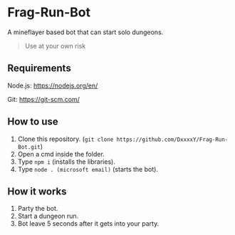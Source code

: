 # Frag-Run-Bot
A mineflayer based bot that can start solo dungeons.
> Use at your own risk

## Requirements
Node.js: https://nodejs.org/en/

Git: https://git-scm.com/

## How to use
1. Clone this repository. (`git clone https://github.com/DxxxxY/Frag-Run-Bot.git`)
2. Open a cmd inside the folder.
3. Type `npm i` (installs the libraries).
3. Type `node . (microsoft email)` (starts the bot).

## How it works
1. Party the bot.
2. Start a dungeon run.
3. Bot leave 5 seconds after it gets into your party.
